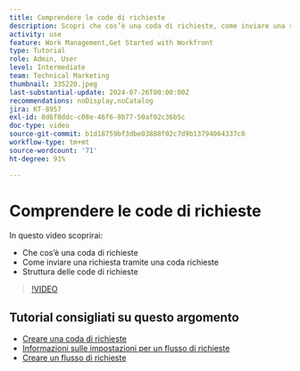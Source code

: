 ```yaml
---
title: Comprendere le code di richieste
description: Scopri che cos’è una coda di richieste, come inviare una richiesta tramite una coda di richieste e come le code di richieste sono strutturate.
activity: use
feature: Work Management,Get Started with Workfront
type: Tutorial
role: Admin, User
level: Intermediate
team: Technical Marketing
thumbnail: 335220.jpeg
last-substantial-update: 2024-07-26T00:00:00Z
recommendations: noDisplay,noCatalog
jira: KT-8957
exl-id: 8d6f8ddc-c08e-46f6-8b77-50af02c36b5c
doc-type: video
source-git-commit: b1d18759bf3dbe03888f02c7d9b13794064337c0
workflow-type: tm+mt
source-wordcount: '71'
ht-degree: 91%

---
```


# Comprendere le code di richieste

In questo video scoprirai:

* Che cos’è una coda di richieste
* Come inviare una richiesta tramite una coda richieste
* Struttura delle code di richieste


>[!VIDEO](https://video.tv.adobe.com/v/335220/?quality=12&learn=on)

## Tutorial consigliati su questo argomento

* [Creare una coda di richieste](/help/manage-work/request-queues/create-a-request-queue.md)
* [Informazioni sulle impostazioni per un flusso di richieste](/help/manage-work/request-queues/understand-settings-for-a-flow-request.md)
* [Creare un flusso di richieste](/help/manage-work/request-queues/create-a-request-flow.md)

